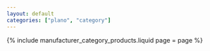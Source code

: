 ```yaml
---
layout: default
categories: ["plano", "category"]
---
```

{% include 
    manufacturer_category_products.liquid
    page = page
%}